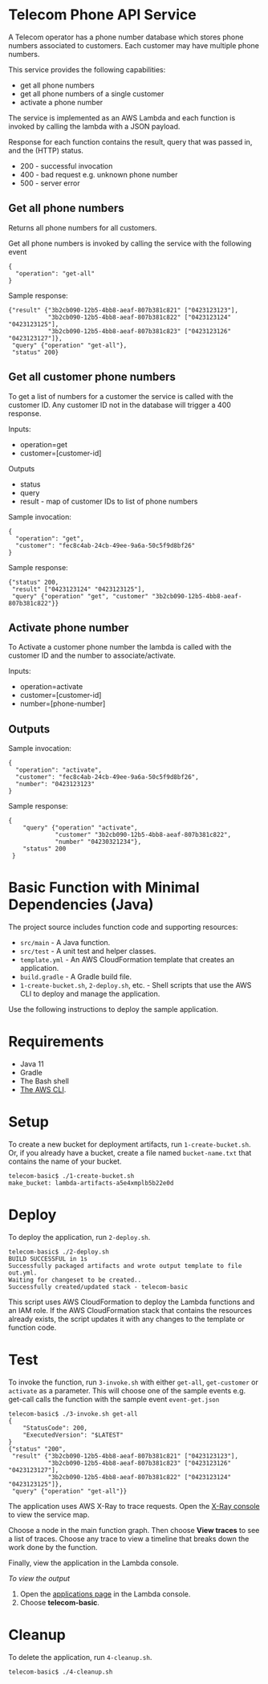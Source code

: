# Telecom Phone API Service 

A Telecom operator has a phone number database which stores phone numbers associated to customers. Each customer may 
 have multiple phone numbers.

This service provides the following capabilities:

   * get all phone numbers
   * get all phone numbers of a single customer
   * activate a phone number
  
The service is implemented as an AWS Lambda and each function is invoked by calling the lambda with a JSON payload.    
   
Response for each function contains the result, query that was passed in, and the (HTTP) status.

* 200 - successful invocation
* 400 - bad request e.g. unknown phone number
* 500 - server error
   
## Get all phone numbers
Returns all phone numbers for all customers.
   
Get all phone numbers is invoked by calling the service with the following event

    {
      "operation": "get-all"
    }
    
Sample response:

    {"result" {"3b2cb090-12b5-4bb8-aeaf-807b381c821" ["0423123123"],
               "3b2cb090-12b5-4bb8-aeaf-807b381c822" ["0423123124" "0423123125"],
               "3b2cb090-12b5-4bb8-aeaf-807b381c823" ["0423123126" "0423123127"]},
     "query" {"operation" "get-all"},
     "status" 200}    

## Get all customer phone numbers
    
To get a list of numbers for a customer the service is called with the customer ID. Any customer ID not in the database will trigger a 400 response.

Inputs:
- operation=get
- customer=[customer-id]

Outputs
- status
- query
- result - map of customer IDs to list of phone numbers

Sample invocation:

    {
      "operation": "get",
      "customer": "fec8c4ab-24cb-49ee-9a6a-50c5f9d8bf26"
    }
    
Sample response:

    {"status" 200,
     "result" ["0423123124" "0423123125"],
     "query" {"operation" "get", "customer" "3b2cb090-12b5-4bb8-aeaf-807b381c822"}}

    
## Activate phone number
    
To Activate a customer phone number the lambda is called with the customer ID and the number to associate/activate. 

Inputs:
- operation=activate
- customer=[customer-id]
- number=[phone-number]

Outputs
-

Sample invocation:

    {
      "operation": "activate",
      "customer": "fec8c4ab-24cb-49ee-9a6a-50c5f9d8bf26",
      "number": "0423123123"
    }

Sample response:

    {
        "query" {"operation" "activate", 
                 "customer" "3b2cb090-12b5-4bb8-aeaf-807b381c822", 
                 "number" "04230321234"},
        "status" 200
     }   
    
# Basic Function with Minimal Dependencies (Java)

The project source includes function code and supporting resources:
- `src/main` - A Java function.
- `src/test` - A unit test and helper classes.
- `template.yml` - An AWS CloudFormation template that creates an application.
- `build.gradle` - A Gradle build file.
- `1-create-bucket.sh`, `2-deploy.sh`, etc. - Shell scripts that use the AWS CLI to deploy and manage the application.

Use the following instructions to deploy the sample application.

# Requirements
- Java 11
- Gradle
- The Bash shell
- [The AWS CLI](https://docs.aws.amazon.com/cli/latest/userguide/cli-chap-install.html).

# Setup

To create a new bucket for deployment artifacts, run `1-create-bucket.sh`. Or, if you already have a bucket, create a file named `bucket-name.txt` that contains the name of your bucket.

    telecom-basic$ ./1-create-bucket.sh
    make_bucket: lambda-artifacts-a5e4xmplb5b22e0d

# Deploy
To deploy the application, run `2-deploy.sh`.

    telecom-basic$ ./2-deploy.sh
    BUILD SUCCESSFUL in 1s
    Successfully packaged artifacts and wrote output template to file out.yml.
    Waiting for changeset to be created..
    Successfully created/updated stack - telecom-basic

This script uses AWS CloudFormation to deploy the Lambda functions and an IAM role. If the AWS CloudFormation stack that contains the resources already exists, the script updates it with any changes to the template or function code.

# Test
To invoke the function, run `3-invoke.sh` with either `get-all`, `get-customer` or `activate` as a parameter. This will
choose one of the sample events e.g. get-call calls the function with the sample event `event-get.json`

    telecom-basic$ ./3-invoke.sh get-all
    {
        "StatusCode": 200,
        "ExecutedVersion": "$LATEST"
    }
    {"status" "200",
     "result" {"3b2cb090-12b5-4bb8-aeaf-807b381c821" ["0423123123"],
               "3b2cb090-12b5-4bb8-aeaf-807b381c823" ["0423123126" "0423123127"],
               "3b2cb090-12b5-4bb8-aeaf-807b381c822" ["0423123124" "0423123125"]},
     "query" {"operation" "get-all"}}

The application uses AWS X-Ray to trace requests. Open the [X-Ray console](https://console.aws.amazon.com/xray/home#/service-map) to view the service map.

Choose a node in the main function graph. Then choose **View traces** to see a list of traces. Choose any trace to view a timeline that breaks down the work done by the function.

Finally, view the application in the Lambda console.

*To view the output*
1. Open the [applications page](https://console.aws.amazon.com/lambda/home#/applications) in the Lambda console.
2. Choose **telecom-basic**.

# Cleanup
To delete the application, run `4-cleanup.sh`.

    telecom-basic$ ./4-cleanup.sh
